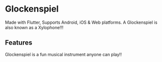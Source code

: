 # Glockenspiel
Made with Flutter, Supports Android, iOS & Web platforms.
A Glockenspiel is also known as a Xylophone!!!

## Features
Glockenspiel is a fun musical instrument anyone can play!!
